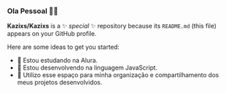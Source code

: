 ### Ola Pessoal 👋😉

**Kazixs/Kazixs** is a ✨ _special_ ✨ repository because its `README.md` (this file) appears on your GitHub profile.

Here are some ideas to get you started: 

- 🔭 Estou estudando na Alura.
- 🌱 Estou desenvolvendo na linguagem JavaScript.
- 👯 Utilizo esse espaço para minha organização e compartilhamento dos meus projetos desenvolvidos.
